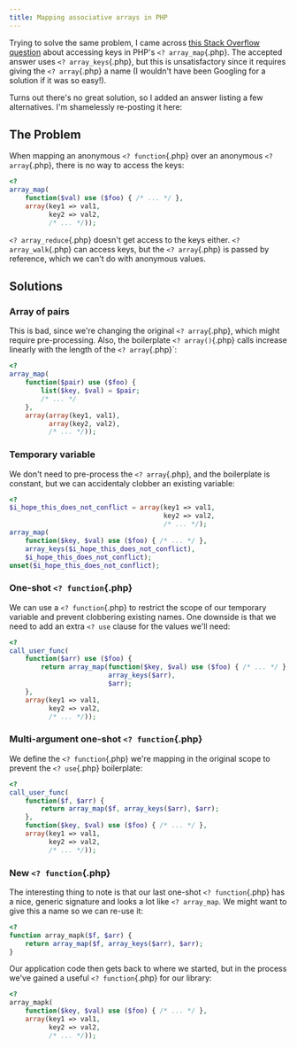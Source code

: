 ```yaml
---
title: Mapping associative arrays in PHP
---
```

Trying to solve the same problem, I came across [this Stack Overflow question](http://stackoverflow.com/questions/5868457/php-can-i-get-the-index-in-an-array-map-function) about accessing keys in PHP's `<? array_map`{.php}. The accepted answer uses `<? array_keys`{.php}, but this is unsatisfactory since it requires giving the `<? array`{.php} a name (I wouldn't have been Googling for a solution if it was so easy!).

Turns out there's no great solution, so I added an answer listing a few alternatives. I'm shamelessly re-posting it here:

## The Problem ##

When mapping an anonymous `<? function`{.php} over an anonymous `<? array`{.php}, there is no way to access the keys:

```php
<?
array_map(
    function($val) use ($foo) { /* ... */ },
    array(key1 => val1,
          key2 => val2,
          /* ... */));
```

`<? array_reduce`{.php} doesn't get access to the keys either. `<? array_walk`{.php} can access keys, but the `<? array`{.php} is passed by reference, which we can't do with anonymous values.

## Solutions ##

### Array of pairs ###

This is bad, since we're changing the original `<? array`{.php}, which might require pre-processing. Also, the boilerplate `<? array()`{.php} calls increase linearly with the length of the `<? array`{.php}`:

```php
<?
array_map(
    function($pair) use ($foo) {
        list($key, $val) = $pair;
        /* ... */
    },
    array(array(key1, val1),
          array(key2, val2),
          /* ... */));
```

### Temporary variable ###

We don't need to pre-process the `<? array`{.php}, and the boilerplate is constant, but we can accidentaly clobber an existing variable:

```php
<?
$i_hope_this_does_not_conflict = array(key1 => val1,
                                       key2 => val2,
                                       /* ... */);
array_map(
    function($key, $val) use ($foo) { /* ... */ },
    array_keys($i_hope_this_does_not_conflict),
    $i_hope_this_does_not_conflict);
unset($i_hope_this_does_not_conflict);
```

### One-shot `<? function`{.php} ###

We can use a `<? function`{.php} to restrict the scope of our temporary variable and prevent clobbering existing names. One downside is that we need to add an extra `<? use` clause for the values we'll need:

```php
<?
call_user_func(
    function($arr) use ($foo) {
        return array_map(function($key, $val) use ($foo) { /* ... */ },
                         array_keys($arr),
                         $arr);
    },
    array(key1 => val1,
          key2 => val2,
          /* ... */));
```

### Multi-argument one-shot `<? function`{.php} ###

We define the `<? function`{.php} we're mapping in the original scope to prevent the `<? use`{.php} boilerplate:

```php
<?
call_user_func(
    function($f, $arr) {
        return array_map($f, array_keys($arr), $arr);
    },
    function($key, $val) use ($foo) { /* ... */ },
    array(key1 => val1,
          key2 => val2,
          /* ... */));
```

### New `<? function`{.php} ###

The interesting thing to note is that our last one-shot `<? function`{.php} has a nice, generic signature and looks a lot like `<? array_map`. We might want to give this a name so we can re-use it:

```php
<?
function array_mapk($f, $arr) {
    return array_map($f, array_keys($arr), $arr);
}
```

Our application code then gets back to where we started, but in the process we've gained a useful `<? function`{.php} for our library:

```php
<?
array_mapk(
    function($key, $val) use ($foo) { /* ... */ },
    array(key1 => val1,
          key2 => val2,
          /* ... */));
```
